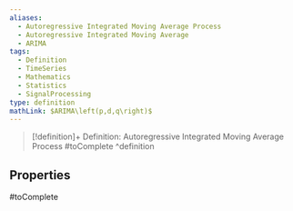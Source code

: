 ```yaml
---
aliases:
  - Autoregressive Integrated Moving Average Process
  - Autoregressive Integrated Moving Average
  - ARIMA
tags:
  - Definition
  - TimeSeries
  - Mathematics
  - Statistics
  - SignalProcessing
type: definition
mathLink: $ARIMA\left(p,d,q\right)$
---
```

> [!definition]+ Definition: Autoregressive Integrated Moving Average Process
> #toComplete
^definition

## Properties

#toComplete
